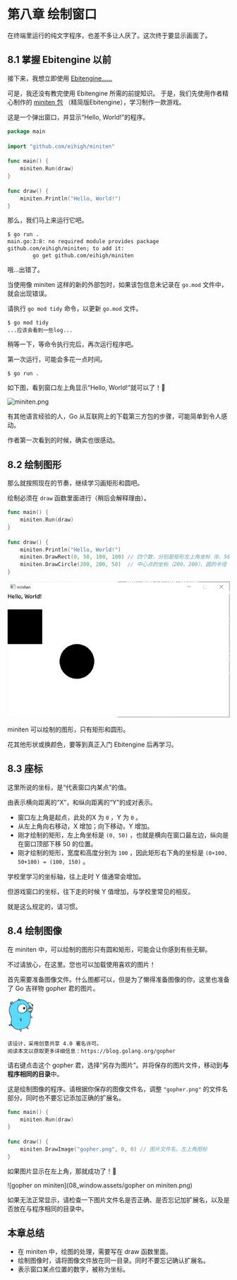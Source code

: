 # 第八章 绘制窗口

在终端里运行的纯文字程序，也差不多让人厌了。这次终于要显示画面了。

## 8.1 掌握 Ebitengine 以前


接下来，我想立即使用 [Ebitengine……](https://ebitengine.org/ja/)  

可是，我还没有教完使用 Ebitengine 所需的前提知识。
于是，我们先使用作者精心制作的 [miniten 包](https://pkg.go.dev/github.com/eihigh/miniten) （精简版Ebitengine），学习制作一款游戏。


这是一个弹出窗口，并显示“Hello, World!”的程序。

```go
package main

import "github.com/eihigh/miniten"

func main() {
	miniten.Run(draw)
}

func draw() {
	miniten.Println("Hello, World!")
}
```

那么，我们马上来运行它吧。

```
$ go run .
main.go:3:8: no required module provides package github.com/eihigh/miniten; to add it:
        go get github.com/eihigh/miniten
```

哦...出错了。  

当使用像 miniten 这样的新的外部包时，如果该包信息未记录在 `go.mod` 文件中，就会出现错误。

请执行 `go mod tidy` 命令，以更新 `go.mod` 文件。

```
$ go mod tidy
...应该会看到一些log...
```

稍等一下，等命令执行完后，再次运行程序吧。

第一次运行，可能会多花一点时间。

```
$ go run .
```

如下图，看到窗口左上角显示“Hello, World!”就可以了！🎉

![miniten.png](https://res.cloudinary.com/zenn/image/fetch/s--w-Avkzr4--/c_limit%2Cf_auto%2Cfl_progressive%2Cq_auto%2Cw_1200/https://storage.googleapis.com/zenn-user-upload/deployed-images/505053baedfa2e8dfefc1b6f.png%3Fsha%3D4cc9f198d824fb1e04a82beabcdc431c19a026e4)

有其他语言经验的人，Go 从互联网上的下载第三方包的步骤，可能简单到令人感动。

作者第一次看到的时候，确实也很感动。

## 8.2 绘制图形

那么就按照现在的节奏，继续学习画矩形和圆吧。 

绘制必须在 `draw` 函数里面进行（稍后会解释理由）。

```go
func main() {
	miniten.Run(draw)
}

func draw() {
	miniten.Println("Hello, World!")
	miniten.DrawRect(0, 50, 100, 100) // 四个数，分别是矩形左上角坐标（0、50）、宽（100）、高（100）
	miniten.DrawCircle(200, 200, 50)  // 中心点的坐标（200、200）、圆的半径（50）
}
```

![shapes](08_window.assets/3aab663ffcd486d5168f637d.png)

miniten 可以绘制的图形，只有矩形和圆形。

花其他形状或换颜色，要等到真正入门 Ebitengine 后再学习。

## 8.3 座标

这里所说的坐标，是“代表窗口内某点”的值。

由表示横向距离的“X”，和纵向距离的“Y”的成对表示。

- 窗口左上角是起点，此处的X 为 `0` ，Y 为 `0` 。
- 从左上角向右移动，X 增加；向下移动，Y 增加。
- 刚才绘制的矩形，左上角坐标是 `(0, 50)` ，也就是横向在窗口最左边，纵向是在窗口顶部下移 50 的位置。
- 刚才绘制的矩形，宽度和高度分别为 `100` ，因此矩形右下角的坐标是 `(0+100, 50+100) = (100, 150)` 。

学校里学习的坐标轴，往上走时 Y 值通常会增加。  

但游戏窗口的坐标，往下走的时候 Y 值增加，与学校里常见的相反。  

就是这么规定的，请习惯。

## 8.4 绘制图像

在 miniten 中，可以绘制的图形只有圆和矩形，可能会让你感到有些无聊。

不过请放心，在这里。您也可以加载使用喜欢的图片！

首先需要准备图像文件。什么图都可以，但是为了懒得准备图像的你，这里也准备了 Go 吉祥物 gopher 君的图片。

![gopher.png](08_window.assets/gopher.png)

```text
该设计，采用创意共享 4.0 署名许可。
阅读本文以获取更多详细信息：https://blog.golang.org/gopher
```

请右键点击这个 gopher 君，选择“另存为图片”。并将保存的图片文件，移动到**与程序相同的目录**中。

这是绘制图像的程序。请根据你保存的图像文件名，调整 `"gopher.png"` 的文件名部分。同时也不要忘记添加正确的扩展名。

```go
func main() {
	miniten.Run(draw)
}

func draw() {
	miniten.DrawImage("gopher.png", 0, 0) // 图片文件名、左上角图标
}
```

如果图片显示在左上角，那就成功了！🎉

![gopher on miniten](08_window.assets/gopher on miniten.png)

如果无法正常显示，请检查一下图片文件名是否正确、是否忘记加扩展名，以及是否放在与程序相同的目录中。

## 本章总结

- 在 miniten 中，绘图的处理，需要写在 draw 函数里面。
- 绘制图像时，请将图像文件放在同一目录。同时不要忘记确认扩展名。
- 表示窗口某点位置的数字，被称为坐标。
